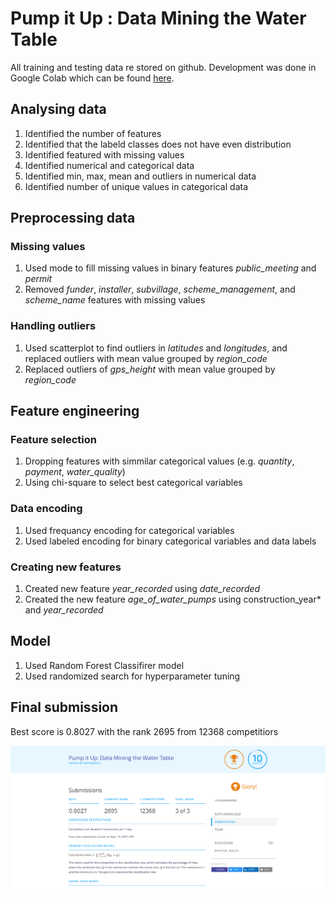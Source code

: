 ﻿
# Pump it Up : Data Mining the Water Table

All training and testing data re stored on github. Development was done in Google Colab which can be found [here](https://colab.research.google.com/drive/11xTIt5BTRvcKlSFzSNjcerl2YuA2-RbB?usp=sharing). 

## Analysing data

1. Identified the number of features
2. Identified that the labeld classes does not have even distribution 
3. Identified featured with missing values
4. Identified numerical and categorical data
5. Identified min, max, mean and outliers in numerical data
6. Identified number of unique values in categorical data

## Preprocessing data

### Missing values
1.  Used mode to fill missing values in binary features *public_meeting* and *permit*
2. Removed  *funder*, *installer*, *subvillage*, *scheme_management*, and *scheme_name* features with missing values

### Handling outliers

1. Used scatterplot to find outliers in *latitudes* and *longitudes*, and replaced outliers with mean value grouped by *region_code*
2. Replaced outliers of *gps_height* with mean value grouped by *region_code*

## Feature engineering


### Feature selection
1.  Dropping features with simmilar categorical values (e.g. *quantity*, *payment*, *water_quality*)
2. Using chi-square to select best categorical variables

### Data encoding
1. Used frequancy encoding for categorical variables
2. Used labeled encoding for binary categorical variables and data labels

### Creating new features
1. Created new feature *year_recorded* using *date_recorded*
2. Created the new feature *age_of_water_pumps* using construction_year* and *year_recorded*

## Model
1. Used Random Forest Classifirer model
2. Used randomized search for hyperparameter tuning


## Final submission

Best score is 0.8027 with the rank 2695 from 12368 competitiors

![submission screenshot](https://raw.githubusercontent.com/hwupathum/pumpitup/main/submission.png)